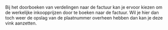 Bij het doorboeken van verdelingen naar de factuur kan je ervoor kiezen om de werkelijke inkoopprijzen door te boeken naar de factuur. Wil je hier dan toch weer de opslag van de plaatnummer overheen hebben dan kan je deze vink aanzetten.